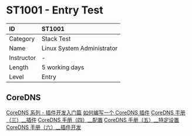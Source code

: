 # ST1001 - Entry Test

| ID            | ST1001                          |
| :--------     | :-----                          |
| Category      | Stack Test                      |
| Name          | Linux System Administrator      |
| Instructor    | -                               | 
| Length        | 5 working days                  |
| Level         | Entry                           |

## CoreDNS

[CoreDNS 系列 - 插件开发入门篇](https://mp.weixin.qq.com/s/wZSR7xCrA4ecEhufde6x-w)
[如何编写一个 CoreDNS 插件](https://mritd.me/2019/11/05/writing-plugin-for-coredns/)
[CoreDNS 手册（三）__插件](https://www.jianshu.com/p/3d473f1cbd6b)
[CoreDNS 手册（四）__配置](https://www.jianshu.com/p/5af2c15f73c2)
[CoreDNS 手册（五）__特定设置](https://www.jianshu.com/p/4bf7fa3ee5c2)
[CoreDNS 手册（六）__插件开发](https://www.jianshu.com/p/c699a69b05b0)
